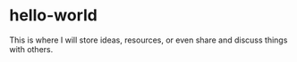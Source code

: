 # hello-world
This is where I will store ideas, resources, or even share and discuss things with others.
